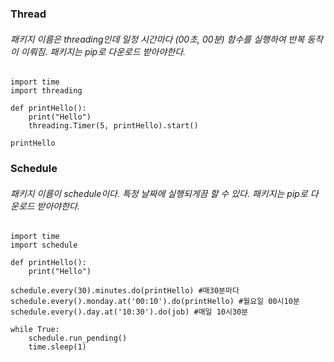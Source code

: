 ### Thread
###### 패키지 이름은 threading인데 일정 시간마다 (00초, 00분) 함수를 실행하여 반복 동작이 이뤄짐. 패키지는 pip로 다운로드 받아야한다.

	import time
    import threading
    
    def printHello():
    	print("Hello")
        threading.Timer(5, printHello).start()
        
	printHello
    
    
### Schedule
###### 패키지 이름이 schedule이다. 특정 날짜에 실행되게끔 할 수 있다. 패키지는 pip로 다운로드 받아야한다.

	import time
    import schedule
    
    def printHello():
    	print("Hello")
        
	schedule.every(30).minutes.do(printHello) #매30분마다 
    schedule.every().monday.at('00:10').do(printHello) #월요일 00시10분
    schedule.every().day.at('10:30').do(job) #매일 10시30분
    
	while True:
    	schedule.run_pending()
        time.sleep(1)